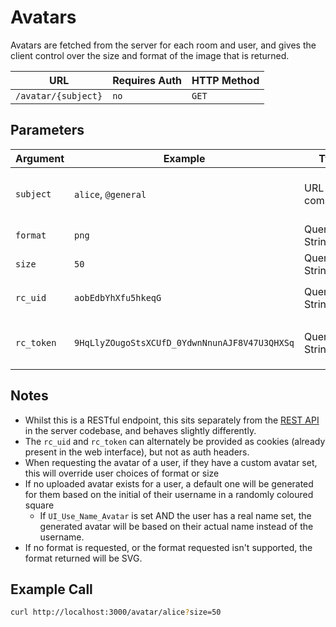 # Avatars

Avatars are fetched from the server for each room and user, and gives the client control over the size and format of the image that is returned.

| URL                 | Requires Auth | HTTP Method |
| ------------------- | ------------- | ----------- |
| `/avatar/{subject}` | `no`          | `GET`       |

## Parameters

| Argument   | Example                                       | Type          | Required | Description                                                                                                                                             |
| ---------- | --------------------------------------------- | ------------- | -------- | ------------------------------------------------------------------------------------------------------------------------------------------------------- |
| `subject`  | `alice`, `@general`                           | URL component | Required | Name of user or channel. Channels are always preceded by an @ symbol. Rooms that are DMs are always represented by the other participant's user avatar. |
| `format`   | `png`                                         | Query String  | Optional | Format of the image requested. Can be one of: `jpg`, `jpeg`, `png`.                                                                                     |
| `size`     | `50`                                          | Query String  | Optional | Width and height of the image. Default: 200                                                                                                             |
| `rc_uid`   | `aobEdbYhXfu5hkeqG`                           | Query String  | Optional | User ID for authenticating, only required if `Accounts_AvatarBlockUnauthenticatedAccess` is enabled                                                     |
| `rc_token` | `9HqLlyZOugoStsXCUfD_0YdwnNnunAJF8V47U3QHXSq` | Query String  | Optional | User auth token for authenticating, only required if `Accounts_AvatarBlockUnauthenticatedAccess` is enabled                                             |

## Notes

* Whilst this is a RESTful endpoint, this sits separately from the [REST API](./) in the server codebase, and behaves slightly differently.
* The `rc_uid` and `rc_token` can alternately be provided as cookies (already present in the web interface), but not as auth headers.
* When requesting the avatar of a user, if they have a custom avatar set, this will override user choices of format or size
* If no uploaded avatar exists for a user, a default one will be generated for them based on the initial of their username in a randomly coloured square
  * If `UI_Use_Name_Avatar` is set AND the user has a real name set, the generated avatar will be based on their actual name instead of the username.
* If no format is requested, or the format requested isn't supported, the format returned will be SVG.

## Example Call

```bash
curl http://localhost:3000/avatar/alice?size=50
```
